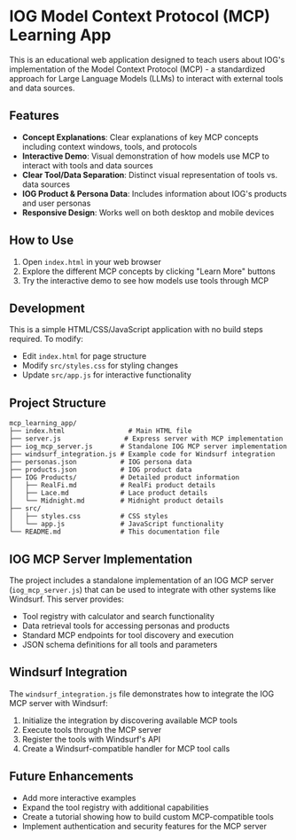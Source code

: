 # IOG Model Context Protocol (MCP) Learning App

This is an educational web application designed to teach users about IOG's implementation of the Model Context Protocol (MCP) - a standardized approach for Large Language Models (LLMs) to interact with external tools and data sources.

## Features

- **Concept Explanations**: Clear explanations of key MCP concepts including context windows, tools, and protocols
- **Interactive Demo**: Visual demonstration of how models use MCP to interact with tools and data sources
- **Clear Tool/Data Separation**: Distinct visual representation of tools vs. data sources
- **IOG Product & Persona Data**: Includes information about IOG's products and user personas
- **Responsive Design**: Works well on both desktop and mobile devices

## How to Use

1. Open `index.html` in your web browser
2. Explore the different MCP concepts by clicking "Learn More" buttons
3. Try the interactive demo to see how models use tools through MCP

## Development

This is a simple HTML/CSS/JavaScript application with no build steps required. To modify:

- Edit `index.html` for page structure
- Modify `src/styles.css` for styling changes
- Update `src/app.js` for interactive functionality

## Project Structure

```
mcp_learning_app/
├── index.html                # Main HTML file
├── server.js                # Express server with MCP implementation
├── iog_mcp_server.js       # Standalone IOG MCP server implementation
├── windsurf_integration.js # Example code for Windsurf integration
├── personas.json           # IOG persona data
├── products.json           # IOG product data
├── IOG Products/           # Detailed product information
│   ├── RealFi.md           # RealFi product details
│   ├── Lace.md             # Lace product details
│   └── Midnight.md         # Midnight product details
├── src/
│   ├── styles.css          # CSS styles
│   └── app.js              # JavaScript functionality
└── README.md               # This documentation file
```

## IOG MCP Server Implementation

The project includes a standalone implementation of an IOG MCP server (`iog_mcp_server.js`) that can be used to integrate with other systems like Windsurf. This server provides:

- Tool registry with calculator and search functionality
- Data retrieval tools for accessing personas and products
- Standard MCP endpoints for tool discovery and execution
- JSON schema definitions for all tools and parameters

## Windsurf Integration

The `windsurf_integration.js` file demonstrates how to integrate the IOG MCP server with Windsurf:

1. Initialize the integration by discovering available MCP tools
2. Execute tools through the MCP server
3. Register the tools with Windsurf's API
4. Create a Windsurf-compatible handler for MCP tool calls

## Future Enhancements

- Add more interactive examples
- Expand the tool registry with additional capabilities
- Create a tutorial showing how to build custom MCP-compatible tools
- Implement authentication and security features for the MCP server